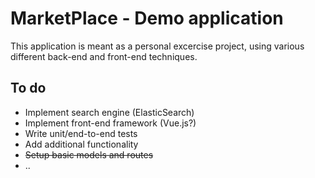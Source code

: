 # MarketPlace - Demo application

This application is meant as a personal excercise project, using various different back-end and front-end techniques.

## To do

- Implement search engine (ElasticSearch)
- Implement front-end framework (Vue.js?)
- Write unit/end-to-end tests
- Add additional functionality
- ~~Setup basic models and routes~~
- ..
